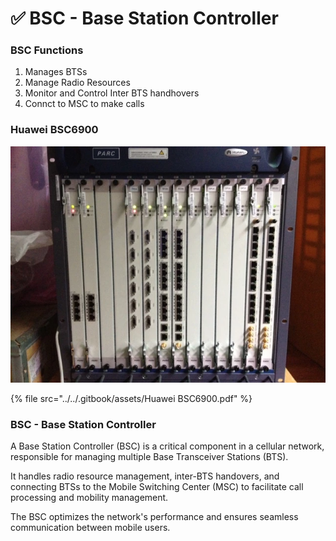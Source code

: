# ✅ BSC - Base Station Controller

### BSC Functions

1. Manages BTSs
2. Manage Radio Resources
3. Monitor and Control Inter BTS handhovers
4. Connct to MSC to make calls

### Huawei BSC6900

![](<../../.gitbook/assets/Huawei BSC6900.webp>)

{% file src="../../.gitbook/assets/Huawei BSC6900.pdf" %}

### BSC - Base Station Controller

A Base Station Controller (BSC) is a critical component in a cellular network, responsible for managing multiple Base Transceiver Stations (BTS).&#x20;

It handles radio resource management, inter-BTS handovers, and connecting BTSs to the Mobile Switching Center (MSC) to facilitate call processing and mobility management.&#x20;

The BSC optimizes the network's performance and ensures seamless communication between mobile users.
